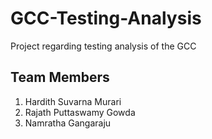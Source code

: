 # GCC-Testing-Analysis
Project regarding testing analysis of the GCC

## Team Members

1. Hardith Suvarna Murari
2. Rajath Puttaswamy Gowda
3. Namratha Gangaraju
